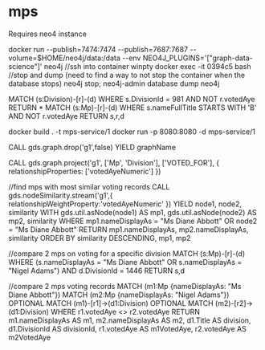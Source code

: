 # mps

Requires neo4 instance 

docker run --publish=7474:7474 --publish=7687:7687 --volume=$HOME/neo4j/data:/data --env NEO4J_PLUGINS='["graph-data-science"]' neo4j
//ssh into container
winpty docker exec -it 0394c5 bash
//stop and dump (need to find a way to not stop the container when the database stops)
neo4j stop; neo4j-admin database dump neo4j

MATCH (s:Division)-[r]-(d) WHERE s.DivisionId = 981 AND NOT r.votedAye RETURN *
MATCH (s:Mp)-[r]-(d) WHERE s.nameFullTitle STARTS WITH 'B' AND NOT r.votedAye RETURN s,r,d

docker build . -t mps-service/1
docker run -p 8080:8080 -d mps-service/1

CALL gds.graph.drop('g1',false) YIELD graphName

CALL gds.graph.project('g1', ['Mp', 'Division'], ['VOTED_FOR'],  { relationshipProperties: ['votedAyeNumeric'] })

//find mps with most similar voting records
CALL gds.nodeSimilarity.stream('g1',{
  relationshipWeightProperty:'votedAyeNumeric'
})
YIELD node1, node2, similarity 
WITH gds.util.asNode(node1) AS mp1, gds.util.asNode(node2) AS mp2, similarity 
WHERE mp1.nameDisplayAs = "Ms Diane Abbott" OR node2 = "Ms Diane Abbott"
RETURN mp1.nameDisplayAs, mp2.nameDisplayAs, similarity
ORDER BY similarity DESCENDING, mp1, mp2

//compare 2 mps on voting for a specific division
MATCH (s:Mp)-[r]-(d) WHERE (s.nameDisplayAs = "Ms Diane Abbott" OR s.nameDisplayAs = "Nigel Adams") AND d.DivisionId = 1446 RETURN s,d


//compare 2 mps voting records
MATCH (m1:Mp {nameDisplayAs: "Ms Diane Abbott"})
MATCH (m2:Mp {nameDisplayAs: "Nigel Adams"})
OPTIONAL MATCH (m1)-[r1]->(d1:Division)
OPTIONAL MATCH (m2)-[r2]->(d1:Division)
WHERE r1.votedAye <> r2.votedAye
RETURN
m1.nameDisplayAs AS m1,
m2.nameDisplayAs AS m2,
d1.Title AS division,
d1.DivisionId AS divisionId,
r1.votedAye AS m1VotedAye,
r2.votedAye AS m2VotedAye
